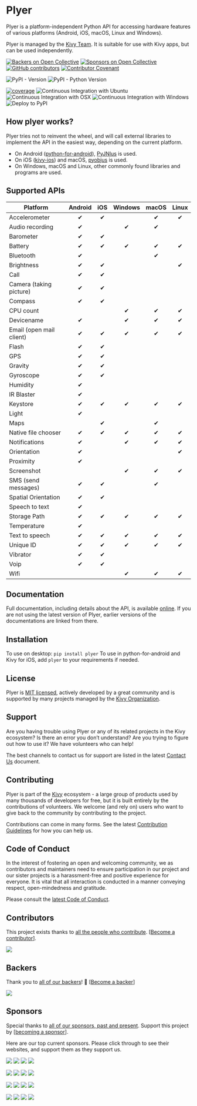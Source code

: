 # Plyer

Plyer is a platform-independent Python API for accessing hardware features
of various platforms (Android, iOS, macOS, Linux and Windows).

Plyer is managed by the [Kivy Team](https://kivy.org/about.html). It is suitable for
use with Kivy apps, but can be used independently.

[![Backers on Open Collective](https://opencollective.com/kivy/backers/badge.svg)](#backers)
[![Sponsors on Open Collective](https://opencollective.com/kivy/sponsors/badge.svg)](#sponsors)
[![GitHub contributors](https://img.shields.io/github/contributors-anon/kivy/plyer)](https://github.com/kivy/plyer/graphs/contributors)
[![Contributor Covenant](https://img.shields.io/badge/Contributor%20Covenant-2.1-4baaaa.svg)](code_of_conduct.md)


![PyPI - Version](https://img.shields.io/pypi/v/plyer)
![PyPI - Python Version](https://img.shields.io/pypi/pyversions/plyer)


[![coverage](https://coveralls.io/repos/kivy/plyer/badge.svg?branch=master)](https://coveralls.io/r/kivy/plyer?branch=master)
![Continuous Integration with Ubuntu](https://github.com/kivy/plyer/workflows/Continuous%20Integration%20with%20Ubuntu/badge.svg) 
![Continuous Integration with OSX](https://github.com/kivy/plyer/workflows/Continuous%20Integration%20with%20OSX/badge.svg)
![Continuous Integration with Windows](https://github.com/kivy/plyer/workflows/Continuous%20Integration%20with%20Windows/badge.svg)
![Deploy to PyPI](https://github.com/kivy/plyer/workflows/Deploy%20to%20PyPI/badge.svg)

## How plyer works?

Plyer tries not to reinvent the wheel, and will call external libraries to
implement the API in the easiest way, depending on the current platform.

- On Android ([python-for-android](https://python-for-android.readthedocs.io/)), [PyJNIus](https://pypi.org/project/pyjnius/) is used.
- On iOS ([kivy-ios](https://pypi.org/project/kivy-ios/)) and macOS,
  [pyobjus](https://pypi.org/project/pyobjus/) is used. 
- On Windows, macOS and Linux, other commonly found libraries and programs 
  are used.


## Supported APIs

| Platform                       | Android | iOS | Windows | macOS | Linux |
| ------------------------------ |:-------:|:---:|:-------:|:-----:|:-----:|
| Accelerometer                  | ✔       |  ✔ |         | ✔     |   ✔   |
| Audio recording                | ✔       |     |    ✔    | ✔     |       |
| Barometer                      | ✔       |  ✔  |         |       |       |
| Battery                        | ✔       |  ✔  |    ✔    | ✔     |   ✔   |
| Bluetooth                      | ✔       |     |         | ✔     |       |
| Brightness                     | ✔       |  ✔  |         |       |   ✔   |
| Call                           | ✔       |  ✔  |         |       |       |
| Camera (taking picture)        | ✔       |  ✔  |         |       |       |
| Compass                        | ✔       |  ✔  |         |       |       |
| CPU count                      |         |     |    ✔    | ✔     |   ✔   |
| Devicename                     | ✔       |     |    ✔    | ✔     |   ✔   |
| Email (open mail client)       | ✔       |  ✔  |    ✔    | ✔     |   ✔   |
| Flash                          | ✔       |  ✔  |         |       |       |
| GPS                            | ✔       |  ✔  |         |       |       |
| Gravity                        | ✔       |  ✔  |         |       |       |
| Gyroscope                      | ✔       |  ✔  |         |       |       |
| Humidity                       | ✔       |     |         |       |       |
| IR Blaster                     | ✔       |     |         |       |       |
| Keystore                       | ✔       |  ✔  |    ✔    | ✔     |   ✔   |
| Light                          | ✔       |     |         |       |       |
| Maps                           |         |  ✔  |         | ✔     |       |
| Native file chooser            | ✔       |  ✔  |    ✔    | ✔     |   ✔   |
| Notifications                  | ✔       |     |    ✔    | ✔     |   ✔   |
| Orientation                    | ✔       |     |         |       |   ✔   |
| Proximity                      | ✔       |     |         |       |       |
| Screenshot                     |         |     |    ✔    | ✔     |   ✔   |
| SMS (send messages)            | ✔       |  ✔  |         | ✔     |       |
| Spatial Orientation            | ✔       |  ✔  |         |       |       |
| Speech to text                 | ✔       |     |         |       |       |
| Storage Path                   | ✔       |  ✔  |    ✔    | ✔     |   ✔   |
| Temperature                    | ✔       |     |         |       |       |
| Text to speech                 | ✔       |  ✔  |    ✔    | ✔     |   ✔   |
| Unique ID                      | ✔       |  ✔  |    ✔    | ✔     |   ✔   |
| Vibrator                       | ✔       |  ✔  |         |       |       |
| Voip                           | ✔       |  ✔  |         |       |       |
| Wifi                           |         |     |    ✔    | ✔     |   ✔   |

## Documentation

Full documentation, including details about the API, is available 
[online](https://plyer.readthedocs.io/en/latest/). If you are not using the
latest version of Plyer, earlier versions of the documentations are linked
from there.

## Installation

To use on desktop: `pip install plyer`
To use in python-for-android and Kivy for iOS, add `plyer` to your requirements
if needed.

## License

Plyer is [MIT licensed](LICENSE), actively developed by a great
community and is supported by many projects managed by the 
[Kivy Organization](https://www.kivy.org/about.html).

## Support

Are you having trouble using Plyer or any of its related projects in the Kivy
ecosystem?
Is there an error you don’t understand? Are you trying to figure out how to use 
it? We have volunteers who can help!

The best channels to contact us for support are listed in the latest 
[Contact Us](https://github.com/kivy/plyer/blob/master/CONTACT.md) document.

## Contributing

Plyer is part of the [Kivy](https://kivy.org) ecosystem - a large group of
products used by many thousands of developers for free, but it
is built entirely by the contributions of volunteers. We welcome (and rely on) 
users who want to give back to the community by contributing to the project.

Contributions can come in many forms. See the latest 
[Contribution Guidelines](https://github.com/kivy/plyer/blob/master/CONTRIBUTING.md)
for how you can help us.

## Code of Conduct

In the interest of fostering an open and welcoming community, we as 
contributors and maintainers need to ensure participation in our project and 
our sister projects is a harassment-free and positive experience for everyone. 
It is vital that all interaction is conducted in a manner conveying respect, 
open-mindedness and gratitude.

Please consult the [latest Code of Conduct](https://github.com/kivy/plyer/blob/master/CODE_OF_CONDUCT.md).

## Contributors

This project exists thanks to 
[all the people who contribute](https://github.com/kivy/plyer/graphs/contributors).
[[Become a contributor](CONTRIBUTING.md)].

<img src="https://contrib.nn.ci/api?repo=kivy/plyer&pages=5&no_bot=true&radius=22&cols=18">

## Backers

Thank you to [all of our backers](https://opencollective.com/kivy)! 
🙏 [[Become a backer](https://opencollective.com/kivy#backer)]

<img src="https://opencollective.com/kivy/backers.svg?width=890&avatarHeight=44&button=false">

## Sponsors

Special thanks to 
[all of our sponsors, past and present](https://opencollective.com/kivy).
Support this project by 
[[becoming a sponsor](https://opencollective.com/kivy#sponsor)].

Here are our top current sponsors. Please click through to see their websites,
and support them as they support us. 

<!--- See https://github.com/orgs/kivy/discussions/15 for explanation of this code. -->
<a href="https://opencollective.com/kivy/sponsor/0/website" target="_blank"><img src="https://opencollective.com/kivy/sponsor/0/avatar.svg"></a>
<a href="https://opencollective.com/kivy/sponsor/1/website" target="_blank"><img src="https://opencollective.com/kivy/sponsor/1/avatar.svg"></a>
<a href="https://opencollective.com/kivy/sponsor/2/website" target="_blank"><img src="https://opencollective.com/kivy/sponsor/2/avatar.svg"></a>
<a href="https://opencollective.com/kivy/sponsor/3/website" target="_blank"><img src="https://opencollective.com/kivy/sponsor/3/avatar.svg"></a>

<a href="https://opencollective.com/kivy/sponsor/4/website" target="_blank"><img src="https://opencollective.com/kivy/sponsor/4/avatar.svg"></a>
<a href="https://opencollective.com/kivy/sponsor/5/website" target="_blank"><img src="https://opencollective.com/kivy/sponsor/5/avatar.svg"></a>
<a href="https://opencollective.com/kivy/sponsor/6/website" target="_blank"><img src="https://opencollective.com/kivy/sponsor/6/avatar.svg"></a>
<a href="https://opencollective.com/kivy/sponsor/7/website" target="_blank"><img src="https://opencollective.com/kivy/sponsor/7/avatar.svg"></a>

<a href="https://opencollective.com/kivy/sponsor/8/website" target="_blank"><img src="https://opencollective.com/kivy/sponsor/8/avatar.svg"></a>
<a href="https://opencollective.com/kivy/sponsor/9/website" target="_blank"><img src="https://opencollective.com/kivy/sponsor/9/avatar.svg"></a>
<a href="https://opencollective.com/kivy/sponsor/10/website" target="_blank"><img src="https://opencollective.com/kivy/sponsor/10/avatar.svg"></a>
<a href="https://opencollective.com/kivy/sponsor/11/website" target="_blank"><img src="https://opencollective.com/kivy/sponsor/11/avatar.svg"></a>

<a href="https://opencollective.com/kivy/sponsor/12/website" target="_blank"><img src="https://opencollective.com/kivy/sponsor/12/avatar.svg"></a>
<a href="https://opencollective.com/kivy/sponsor/13/website" target="_blank"><img src="https://opencollective.com/kivy/sponsor/13/avatar.svg"></a>
<a href="https://opencollective.com/kivy/sponsor/14/website" target="_blank"><img src="https://opencollective.com/kivy/sponsor/14/avatar.svg"></a>
<a href="https://opencollective.com/kivy/sponsor/15/website" target="_blank"><img src="https://opencollective.com/kivy/sponsor/15/avatar.svg"></a>
